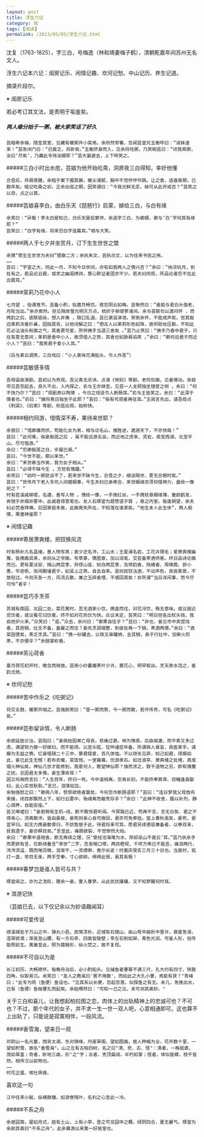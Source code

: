 ```yaml
---
layout: post
title: 浮生六记
category: 戏
tags: [阅读]
permalink: /2013/05/03/浮生六记.html
---
```


沈复（1763-1825），字三白，号梅逸（林和靖妻梅子鹤），清朝乾嘉年间苏州无名文人。

浮生六记本六记：闺房记乐、闲情记趣、坎坷记愁、中山记历、养生记道。

摘录片段尔。

※ 闺房记乐

若必考订其文法，是责明于垢鉴矣。

##### 两人缘分始于一粥，被大家笑话了好久

    芸暗牵余袖，随至其室，见藏有暖粥并小菜焉。余欣然举箸，忽闻芸堂兄玉衡呼曰：“淑妹速来！”芸急闭门曰：“已疲乏，将卧矣。”玉衡挤身而入，见余将吃粥，乃笑睨芸曰：“顷我索粥，汝曰‘尽矣’，乃藏此专待汝婿耶？”芸大窘避去，上下哗笑之。

#####三白小时出水痘，芸娘为他开始吃斋，洞房夜三白得知，幸好他懂

    合卺后，并肩夜膳，余暗于案下握其腕，暖尖滑腻，胸中不觉怦怦作跳。让之食，适逢斋期，已数年矣。暗记吃斋之初，正余出痘之期，因笑谓曰：“今我光鲜无恙，姊可从此开戒否？”芸笑之以目，点之以首。

#####芸娘喜李白，由白乐天《琵琶行》启蒙，嫁给三白，与白有缘

    余笑曰：“异载！李太白是知己，白乐天是启蒙师，余适字三白，为卿婿，卿与‘白’字何其有缘耶？”
    芸笑曰：“白字有缘，将来恐白字连篇耳。”相与大笑。

#####两人于七夕并坐赏月，订下生生世世之盟

    余镌“愿生生世世为夫妇”图章二方；余执朱文，芸执白文，以为往来书信之用。
	……
    芸曰：“宇宙之大，同此一月，不知今日世间，亦有如我两人之情兴否？”余曰：“纳凉玩月，到处有之。若品论云霞，或求之幽闺绣闼，慧心默证者固亦不少。若夫妇同观，所品论者恐不在此云霞耳。”

#####茉莉乃花中小人

    七月望 ，俗谓鬼节。芸备小酌，拟邀月畅饮。夜忽阴云如晦，芸愀然曰：“妾能与君白头偕老，月轮当出。”余亦索然。但见隔岸萤光明灭万点，梳织于柳堤蓼渚间。余与芸联句以遣闷怀 ，而两韵之后，逾联逾纵，想入非夷 ，随口乱道。芸已漱涎涕泪，笑倒余怀，不能成声矣。觉其鬓边茉莉浓香扑鼻，因拍其背，以他词解之曰：“想古人以茉莉形色如珠，故供助妆压鬓，不知此花必沾油头粉面之气，其香更可爱，所供佛手当退三舍矣 。”芸乃止笑曰：“佛手乃香中君子，只在有意无意间；茉莉是香中小人，故须借人之势，其香也如胁肩谄笑 。”余曰：“卿何远君子而近小人？”芸曰：“我笑君子爱小人耳。”
    
    （后与素云调笑，三白戏曰：“小人臭味充满船头，令人作恶”）

#####芸敏感多情

    吾母诞辰演剧，芸初以为奇观。吾父素无忌讳，点演《惨别》等剧，老伶刻画，见者情动。余窥帘见芸忽起去，良久不出，入内探之，俞与王亦继至。见芸一人支颐独坐镜奁之侧 ，余曰：“何不快乃尔？”芸曰：“观剧原以陶情 ，今日之戏徒令人断肠耳。”俞与王皆笑之。余曰：“此深于情者也。”俞曰：“嫂将竟日独坐于此耶？”芸曰：“俟有可观者再往耳。”王闻言先出，请吾母点《刺梁》、《后索》等剧，劝芸出观，始称快。

#####相约同游，惜情深不寿，果待来世耶？

    余尝曰：“惜卿雌而伏，苟能化女为男，相与访名山，搜胜迹，遨游天下，不亦快哉！”
    芸曰：“此何难，俟妾鬓斑之后 ，虽不能远游五岳，而近地之虎阜、灵岩，南至西湖，北至平山，尽可偕游。”
    余曰：“恐卿鬓斑之日，步履已艰。”
    芸曰，“今世不能，期以来世。”
    余曰：“来世卿当作男，我为女子相从。”
    芸曰：“必得不昧今生 ，方觉有情趣。”
    余笑曰：“幼时一粥犹谈不了，若来世不昧今生，合卺之夕，细谈隔世，更无合眼时矣。”
    芸曰：“世传月下老人专司人间婚姻事，今生夫妇已承牵合，来世姻缘亦须仰借神力，盍绘一像祀之？ ”
    时有苕溪戚柳堤，名遵，善写人物 。倩绘一像，一手挽红丝，一手携杖悬姻缘簿，童颜鹤发，奔驰于非烟非雾中。此戚君得意笔也。友人石琢堂为题赞语于首 ，悬之内室。每逢朔望，余夫妇必焚香拜祷。后因家庭多故，此画竟失所在，不知落在谁家矣。“他生未卜此生休”，两人痴情，果邀神鉴耶？ 

※ 闲情记趣

#####寄居萧爽楼，把钗换风流

    时有杨补凡名昌绪，善人物写真；袁少迂名沛，工山水；王星澜名岩，工花卉翎毛；爱萧爽楼幽雅，皆携画具来，余则从之学画。写草篆，镌图章，加以润笔，交芸备茶酒供客。终日品诗论画而已。更有夏淡安、揖山两昆季，并缪山音、知白两昆季，及蒋韵香、陆橘香、周啸霞、郭小愚，华杏帆、张闲酣诸君子，如梁上之燕，自去自来。芸则拔钗沽酒，不动声色，良辰美景，不放轻过。今则天各一方，风流云散，兼之玉碎香埋，不堪回首矣！非所谓“当日浑闲事，而今尽可怜”者乎！

#####芸巧手烹茶

    苏城有南园、北园二处，菜花黄时，苦无酒家小饮。携盒而往，对花冷饮，殊无意味。或议就近觅饮者，或议看花归饮者，终不如对花热饮为快。众议末定，芸笑曰：“明日但各出杖头钱，我自担炉火来。”众笑曰：“诺。”众去，余问曰：“卿果自往乎？”芸曰：“非也，妾见市中卖馄饨者，其担锅、灶无不备，盍雇之而往？妾先烹调端整，到彼处再一下锅，茶酒两便。”余曰：“酒菜固便矣，茶乏烹具。”芸曰：“携一砂罐去，以铁叉串罐柄，去其锅，悬于行灶中，加柴火煎茶，不亦便乎？”余鼓掌称善。

#####茶沁荷香

    夏月荷花初开时，晚含而晓放。芸用小纱囊撮茶叶少许，置花心，明早取出。烹天泉水泡之，香韵尤绝。

※ 坎坷记愁

#####苦中作乐之《吃粥记》

    将交五鼓，暖粥共啜之。芸强颜笑曰：“昔一粥而聚，今一粥而散，若作传奇，可名《吃粥记》矣。”

#####芸弥留诉情，令人断肠

    余欲延医诊治，芸阻曰；“妾病始因弟亡母丧，悲痛过甚。继为情感。后由缀激，而平素又多过虑，满望努力做一好媳妇，而不能得。以至头眩、怔忡诸症毕备，所谓病人膏盲，良医束手。请爀为无益之费。忆妾唱随二十三中，蒙君错爱，百凡体恤。不以顽劣见弃，知己如君，得婿如此，妾已此生无憾！若布衣暖，菜饭饱，一室雍雍，优游泉石。如沧浪亭、萧爽楼之处境，真成烟火神仙矣。神仙几世才能修到。我辈何人，敢望神仙耶？强而求之，致干造物之忌，即有情魔之扰。总因君太多情，妾生薄命耳！”
    因又呜咽而言曰：“人生百年，终归一死。今中道相离，忽焉长别，不能终奉箕帚、目睹逢森娶妇，此心实觉耿耿。”言已，泪落如豆。
    余勉强慰之曰：“卿病八年，恹恹欲绝者屡矣，今何忽作断肠语耶？”芸曰：“连日梦我父母放舟来接，闭目即飘然上下，如行云雾中，殆魂离而躯壳存乎？”余曰：“此神不收舍，服以补剂，静心调养，自能安痊。”
    芸又唏嘘曰：“妾若稍有生机—线，断不敢惊君听闻。今冥路已近，苟再不言，言无日矣．君之不得亲心，流离颠沛，皆由妾故，妾死则亲心自可挽回，君亦可免牵挂。堂上春秋高矣，妾死，君宜早归。如无力携妾骸骨归，不妨暂居于此，待君将来可耳。愿君另续德容兼备者，以奉双亲，抚我遗子，妾亦瞑目矣。”言至此，痛肠欲裂，不觉惨然大恸。
    余曰：“卿果中道相舍，断无再续之理，况‘曾经沧海难为水，除却巫山不是云’耳。”芸乃执余手而更欲有言，仅断续叠言“来世”二宇，忽发喘口噤，两目瞪视，千呼万唤已不能言。痛泪两行，涔涔流溢．既而喘沥微，泪渐干，一灵缥缈，竟尔长逝！时嘉庆癸亥三月三十日也。当是时，孤灯一盏，举目无亲，两手空拳，寸心欲碎。绵绵此恨，曷其有极！

#####春梦岂是谁人皆可与共？

    琢堂闻之，亦为之浩叹，赠余一妾，重入春梦。从此扰扰攘攘，又不知梦醒何时耳。

※ 浪游记快

（芸娘已去，以下仅记余以为妙语趣闻耳）

#####可爱传说

    绩溪城处于万山之中，弹丸小邑，民情淳朴。近城有石镜山，由山弯中曲折中里许，悬崖急湍，湿翠欲滴；渐高至山腰，有一方石亭，四面皆陡壁；亭左石削如屏，青色光润，可鉴人形，俗传能照前生。黄巢至此，照为猿猴形，纵火焚之，故不复现。

#####不可自以为是

    长江初历，大畅襟怀。每晚舟泊后，必小酌船头。见捕鱼者罾幂不满三尺，孔大约有四寸，铁箍四角，似取易沉。余笑曰："圣人之教虽曰'罟不用数'，而如此之大孔小罾，焉能有获？"秀峰曰；"此专为网（鱼便）鱼设也。"见其系以长绠，忽起忽落，似探鱼之有无。末几，急挽出水，已有（鱼便）鱼枷罾孔而起矣。余始喟然曰："可知一己之见，未可测其奥妙。"

关于三白和喜儿，让我想起柏拉图之恋，肉体上的出轨精神上的忠诚可也？不可也？不过，那个年代的女子，并不求一生一世一双人吧，心意相通即可。这也算不上出轨了，只能说是寂寞相伴，一段风流。

#####香雪海，望来日一观

    邓尉山一名元墓，西背太湖，东对锦峰，丹崖翠阁，望如图画，居人种梅为业，花开数十里，一望如积雪，故名"香雪海"。山之左有古柏四树，名之曰"清、奇、古、怪"：清者，一株挺直，茂如翠盖；奇者，卧地三曲，形"之"字；古者，秃顶扁阔，半朽如掌；怪者，体似旋螺，枝干皆然。相传汉以前物也。
    ……
    时花正盛，咳吐俱香。

喜欢这一句

    江中往来小艇，纵横掀播，如浪卷残叶，名利之心至此一冷。

#####不系之舟

    余居园南，屋如舟式，庭有土山，上有小亭，登之可览园中之概，绿阴四合，夏无暑气。琢堂为余颜其斋曰"不系之舟"。此余幕游以来第一好居室也。